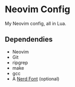 # Neovim Config

My Neovim config, all in Lua.

## Dependendies

- Neovim
- Git
- ripgrep
- make
- gcc
- A [Nerd Font](https://www.nerdfonts.com/) (optional)
